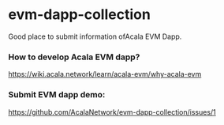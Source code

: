 # evm-dapp-collection
Good place to submit information ofAcala EVM Dapp.

### How to develop Acala EVM dapp?

https://wiki.acala.network/learn/acala-evm/why-acala-evm

### Submit EVM dapp demo:
https://github.com/AcalaNetwork/evm-dapp-collection/issues/1
